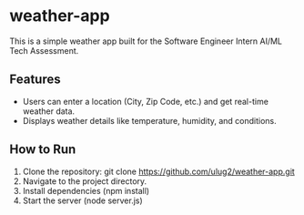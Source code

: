 # weather-app

This is a simple weather app built for the Software Engineer Intern AI/ML Tech Assessment.

## Features
- Users can enter a location (City, Zip Code, etc.) and get real-time weather data.
- Displays weather details like temperature, humidity, and conditions.

## How to Run
1. Clone the repository:
   git clone https://github.com/ulug2/weather-app.git
2. Navigate to the project directory.
3. Install dependencies (npm install)
4. Start the server (node server.js)
